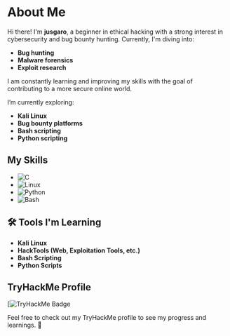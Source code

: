 # About Me

Hi there! I'm **jusgaro**, a beginner in ethical hacking with a strong interest in cybersecurity and bug bounty hunting. Currently, I'm diving into:

- **Bug hunting**
- **Malware forensics**
- **Exploit research**

I am constantly learning and improving my skills with the goal of contributing to a more secure online world.

I’m currently exploring:
- **Kali Linux**
- **Bug bounty platforms**
- **Bash scripting**
- **Python scripting**

## My Skills

- ![C](https://img.shields.io/badge/C-000000?style=flat&logo=c)  
- ![Linux](https://img.shields.io/badge/Linux-FCC624?style=flat&logo=linux&logoColor=black)  
- ![Python](https://img.shields.io/badge/Python-3776AB?style=flat&logo=python&logoColor=white)  
- ![Bash](https://img.shields.io/badge/Bash-4EAA25?style=flat&logo=gnu-bash&logoColor=white)

## 🛠️ Tools I'm Learning

- **Kali Linux**
- **HackTools (Web, Exploitation Tools, etc.)**
- **Bash Scripting**
- **Python Scripts**

## TryHackMe Profile

[![TryHackMe Badge](<img src="https://tryhackme-badges.s3.amazonaws.com/Jusgaro420.png" alt="Your Image Badge" />
)

Feel free to check out my TryHackMe profile to see my progress and learnings. 🚀
